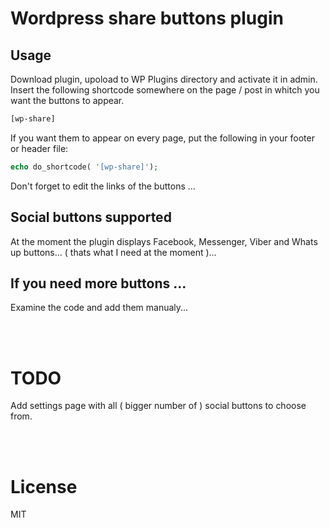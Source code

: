 # Wordpress share buttons plugin

## Usage

Download plugin, upoload to WP Plugins directory and activate it in admin.
Insert the following shortcode somewhere on the page / post in whitch you want the buttons to appear.

```html
[wp-share]
```

If you want them to appear on every page, put the following in your footer or header file:

```php
echo do_shortcode( '[wp-share]');
```

Don't forget to edit the links of the buttons ...

## Social buttons supported

At the moment the plugin displays Facebook, Messenger, Viber and Whats up buttons... ( thats what I need at the moment )...

## If you need more buttons ...

Examine the code and add them manualy...

<br ><br >

# TODO

Add settings page with all ( bigger number of ) social buttons to choose from.

<br ><br >

# License

MIT
